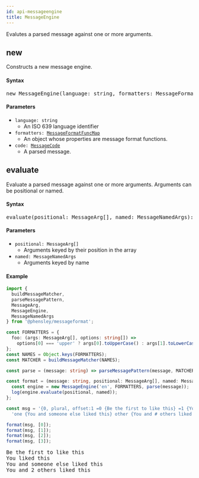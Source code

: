 ```yaml
---
id: api-messageengine
title: MessageEngine
---
```


Evalutes a parsed message against one or more arguments.

## new

Constructs a new message engine.

#### Syntax

<pre class="syntax">
new MessageEngine(language: string, formatters: MessageFormatFuncMap, code: MessageCode)
</pre>

#### Parameters

  - <code class="def">language: <span>string</span></code>
    - An ISO 639 language identifier
  - <code class="def">formatters: <span>[MessageFormatFuncMap](api-messageformatfuncmap.html)</span></code>
    - An object whose properties are message format functions.
  - <code class="def">code: <span>[MessageCode](api-messagecode.html)</span></code>
    - A parsed message.

## evaluate

Evaluate a parsed message against one or more arguments. Arguments can be positional or named.

#### Syntax

<pre class="syntax">
evaluate(positional: MessageArg[], named: MessageNamedArgs): string
</pre>

#### Parameters

  - <code class="def">positional: <span>MessageArg[]</span></code>
    - Arguments keyed by their position in the array
  - <code class="def">named: <span>MessageNamedArgs</span></code>
    - Arguments keyed by name

#### Example

```typescript
import {
  buildMessageMatcher,
  parseMessagePattern,
  MessageArg,
  MessageEngine,
  MessageNamedArgs
} from '@phensley/messageformat';

const FORMATTERS = {
  foo: (args: MessageArg[], options: string[]) =>
    options[0] === 'upper' ? args[0].toUpperCase() : args[1].toLowerCase()
};
const NAMES = Object.keys(FORMATTERS);
const MATCHER = buildMessageMatcher(NAMES);

const parse = (message: string) => parseMessagePattern(message, MATCHER);

const format = (message: string, positional: MessageArg[], named: MessageNamedArgs = {}) => {
  const engine = new MessageEngine('en', FORMATTERS, parse(message));
  log(engine.evaluate(positional, named));
};

const msg = '{0, plural, offset:1 =0 {Be the first to like this} =1 {You liked this} ' +
  'one {You and someone else liked this} other {You and # others liked this}}';

format(msg, [0]);
format(msg, [1]);
format(msg, [2]);
format(msg, [3]);
```
<pre class="output">
Be the first to like this
You liked this
You and someone else liked this
You and 2 others liked this
</pre>
